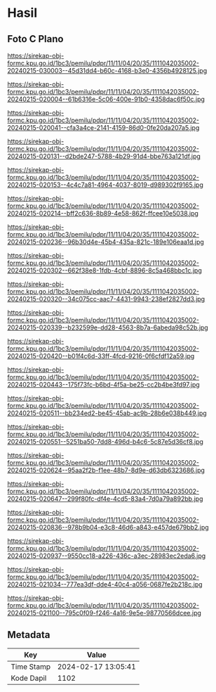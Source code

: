 # Hasil

## Foto C Plano

https://sirekap-obj-formc.kpu.go.id/1bc3/pemilu/pdpr/11/11/04/20/35/1111042035002-20240215-030003--45d31dd4-b60c-4168-b3e0-4356b4928125.jpg

https://sirekap-obj-formc.kpu.go.id/1bc3/pemilu/pdpr/11/11/04/20/35/1111042035002-20240215-020004--61b6316e-5c06-400e-91b0-4358dac6f50c.jpg

https://sirekap-obj-formc.kpu.go.id/1bc3/pemilu/pdpr/11/11/04/20/35/1111042035002-20240215-020041--cfa3a4ce-2141-4159-86d0-0fe20da207a5.jpg

https://sirekap-obj-formc.kpu.go.id/1bc3/pemilu/pdpr/11/11/04/20/35/1111042035002-20240215-020131--d2bde247-5788-4b29-91d4-bbe763a121df.jpg

https://sirekap-obj-formc.kpu.go.id/1bc3/pemilu/pdpr/11/11/04/20/35/1111042035002-20240215-020153--4c4c7a81-4964-4037-8019-d989302f9165.jpg

https://sirekap-obj-formc.kpu.go.id/1bc3/pemilu/pdpr/11/11/04/20/35/1111042035002-20240215-020214--bff2c636-8b89-4e58-862f-ffcee10e5038.jpg

https://sirekap-obj-formc.kpu.go.id/1bc3/pemilu/pdpr/11/11/04/20/35/1111042035002-20240215-020236--96b30d4e-45b4-435a-821c-189e106eaa1d.jpg

https://sirekap-obj-formc.kpu.go.id/1bc3/pemilu/pdpr/11/11/04/20/35/1111042035002-20240215-020302--662f38e8-1fdb-4cbf-8896-8c5a468bbc1c.jpg

https://sirekap-obj-formc.kpu.go.id/1bc3/pemilu/pdpr/11/11/04/20/35/1111042035002-20240215-020320--34c075cc-aac7-4431-9943-238ef2827dd3.jpg

https://sirekap-obj-formc.kpu.go.id/1bc3/pemilu/pdpr/11/11/04/20/35/1111042035002-20240215-020339--b232599e-dd28-4563-8b7a-6abeda98c52b.jpg

https://sirekap-obj-formc.kpu.go.id/1bc3/pemilu/pdpr/11/11/04/20/35/1111042035002-20240215-020420--b01f4c6d-33ff-4fcd-9216-0f6cfdf12a59.jpg

https://sirekap-obj-formc.kpu.go.id/1bc3/pemilu/pdpr/11/11/04/20/35/1111042035002-20240215-020443--175f73fc-b6bd-4f5a-be25-cc2b4be3fd97.jpg

https://sirekap-obj-formc.kpu.go.id/1bc3/pemilu/pdpr/11/11/04/20/35/1111042035002-20240215-020511--bb234ed2-be45-45ab-ac9b-28b6e038b449.jpg

https://sirekap-obj-formc.kpu.go.id/1bc3/pemilu/pdpr/11/11/04/20/35/1111042035002-20240215-020551--5251ba50-7dd8-496d-b4c6-5c87e5d36cf8.jpg

https://sirekap-obj-formc.kpu.go.id/1bc3/pemilu/pdpr/11/11/04/20/35/1111042035002-20240215-020624--95aa2f2b-f1ee-48b7-8d9e-d63db6323686.jpg

https://sirekap-obj-formc.kpu.go.id/1bc3/pemilu/pdpr/11/11/04/20/35/1111042035002-20240215-020647--299f80fc-df4e-4cd5-83a4-7d0a79a892bb.jpg

https://sirekap-obj-formc.kpu.go.id/1bc3/pemilu/pdpr/11/11/04/20/35/1111042035002-20240215-020836--978b9b04-e3c8-46d6-a843-e457de679bb2.jpg

https://sirekap-obj-formc.kpu.go.id/1bc3/pemilu/pdpr/11/11/04/20/35/1111042035002-20240215-020937--9550cc18-a226-436c-a3ec-28983ec2eda6.jpg

https://sirekap-obj-formc.kpu.go.id/1bc3/pemilu/pdpr/11/11/04/20/35/1111042035002-20240215-021034--777ea3df-dde4-40c4-a056-0687fe2b218c.jpg

https://sirekap-obj-formc.kpu.go.id/1bc3/pemilu/pdpr/11/11/04/20/35/1111042035002-20240215-021100--795c0f09-f246-4a16-9e5e-98770566dcee.jpg


## Metadata

| Key        | Value               |
| ---------- | ------------------- |
| Time Stamp | 2024-02-17 13:05:41 |
| Kode Dapil | 1102                |



